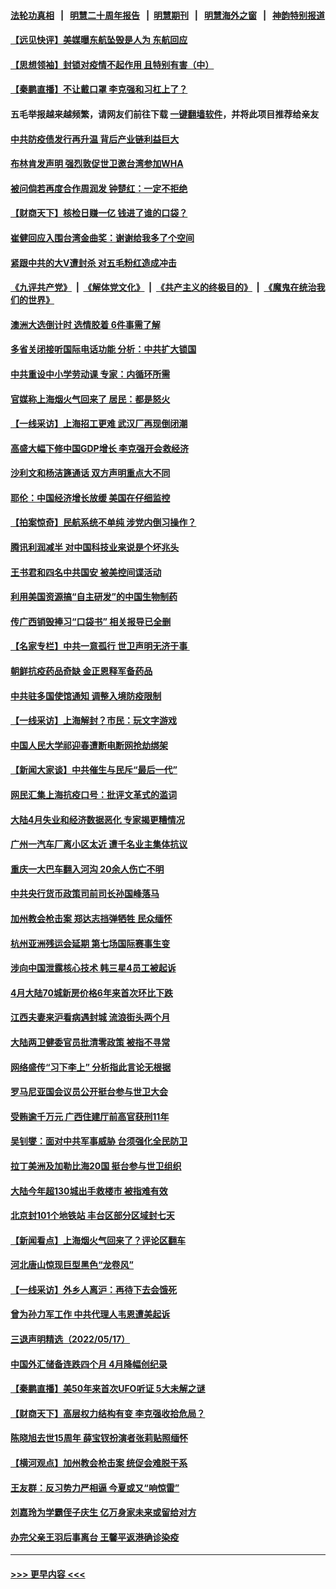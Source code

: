 #### [法轮功真相](https://github.com/gfw-breaker/truth/blob/master/README.md?t=0) &nbsp;&nbsp;|&nbsp;&nbsp; [明慧二十周年报告](https://github.com/gfw-breaker/mh-reports/blob/master/README.md?t=0) &nbsp;&nbsp;|&nbsp;&nbsp;[明慧期刊](https://github.com/gfw-breaker/mh-qikan) &nbsp;&nbsp;|&nbsp;&nbsp; [明慧海外之窗](https://github.com/gfw-breaker/mh-news/blob/master/README.md?t=0) &nbsp;&nbsp;|&nbsp;&nbsp; [神韵特别报道](https://github.com/gfw-breaker/mh-news/blob/master/shenyun.md?t=0)
#### [【远见快评】美媒曝东航坠毁是人为 东航回应](../pages/nsc413/n13740248.md?t=05191051) 
#### [【思想领袖】封锁对疫情不起作用 且特别有害（中）](../pages/nsc413/n13735181.md?t=05191051) 
#### [【秦鹏直播】不让戴口罩 李克强和习杠上了？](../pages/nsc413/n13740262.md?t=05191051) 
#### 五毛举报越来越频繁，请网友们前往下载 [一键翻墙软件](https://github.com/gfw-breaker/ssr-accounts)，并将此项目推荐给亲友
#### [中共防疫债发行再升温 背后产业链利益巨大](../pages/nsc413/n13740260.md?t=05191051) 
#### [布林肯发声明 强烈敦促世卫邀台湾参加WHA](../pages/nsc413/n13740190.md?t=05191051) 
#### [被问倘若再度合作周润发 钟楚红：一定不拒绝](../pages/nsc413/n13740144.md?t=05191051) 
#### [【财商天下】核检日赚一亿 钱进了谁的口袋？](../pages/nsc413/n13740132.md?t=05191051) 
#### [崔健回应入围台湾金曲奖：谢谢给我多了个空间](../pages/nsc413/n13740209.md?t=05191051) 
#### [紧跟中共的大V遭封杀 对五毛粉红造成冲击](../pages/nsc413/n13740226.md?t=05191051) 
#### [《九评共产党》](https://github.com/begood0513/9ping.md/blob/master/README.md) &nbsp;|&nbsp; [《解体党文化》](../../../../jtdwh.md/blob/master/README.md)  &nbsp;|&nbsp; [《共产主义的终极目的》](../../../../gczydzjmd.md/blob/master/README.md) &nbsp;|&nbsp; [《魔鬼在统治我们的世界》](../../../../mgztzwmdsj.md/blob/master/README.md) 
#### [澳洲大选倒计时 选情胶着 6件事需了解](../pages/nsc413/n13740166.md?t=05191051) 
#### [多省关闭接听国际电话功能 分析：中共扩大锁国](../pages/nsc413/n13740197.md?t=05191051) 
#### [中共重设中小学劳动课 专家：内循环所需](../pages/nsc413/n13740176.md?t=05191051) 
#### [官媒称上海烟火气回来了 居民：都是怒火](../pages/nsc413/n13740202.md?t=05191051) 
#### [【一线采访】上海招工更难 武汉厂再现倒闭潮](../pages/nsc413/n13740187.md?t=05191051) 
#### [高盛大幅下修中国GDP增长 李克强开会救经济](../pages/nsc413/n13739993.md?t=05191051) 
#### [沙利文和杨洁篪通话 双方声明重点大不同](../pages/nsc413/n13740117.md?t=05191051) 
#### [耶伦：中国经济增长放缓 美国在仔细监控](../pages/nsc413/n13740151.md?t=05191051) 
#### [【拍案惊奇】民航系统不单纯 涉党内倒习操作？](../pages/nsc413/n13740136.md?t=05191051) 
#### [腾讯利润减半 对中国科技业来说是个坏兆头](../pages/nsc413/n13740093.md?t=05191051) 
#### [王书君和四名中共国安 被美控间谍活动](../pages/nsc413/n13740137.md?t=05191051) 
#### [利用美国资源搞“自主研发”的中国生物制药](../pages/nsc413/n13740112.md?t=05191051) 
#### [传广西销毁捧习“口袋书” 相关报导已全删](../pages/nsc413/n13740103.md?t=05191051) 
#### [【名家专栏】中共一意孤行 世卫声明无济于事 ](../pages/nsc413/n13739907.md?t=05191051) 
#### [朝鲜抗疫药品奇缺 金正恩释军备药品](../pages/nsc413/n13740094.md?t=05191051) 
#### [中共驻多国使馆通知 调整入境防疫限制](../pages/nsc413/n13739965.md?t=05191051) 
#### [【一线采访】上海解封？市民：玩文字游戏](../pages/nsc413/n13740061.md?t=05191051) 
#### [中国人民大学祁迎春遭断电断网抢劫绑架](../pages/nsc413/n13730164.md?t=05191051) 
#### [【新闻大家谈】中共催生与民斥“最后一代”](../pages/nsc413/n13739992.md?t=05191051) 
#### [网民汇集上海抗疫口号：批评文革式的滥词](../pages/nsc413/n13739682.md?t=05191051) 
#### [大陆4月失业和经济数据恶化 专家揭更糟情况](../pages/nsc413/n13739896.md?t=05191051) 
#### [广州一汽车厂离小区太近 遭千名业主集体抗议](../pages/nsc413/n13739826.md?t=05191051) 
#### [重庆一大巴车翻入河沟 20余人伤亡不明](../pages/nsc413/n13739873.md?t=05191051) 
#### [中共央行货币政策司前司长孙国峰落马](../pages/nsc413/n13739827.md?t=05191051) 
#### [加州教会枪击案 郑达志挡弹牺牲 民众缅怀](../pages/nsc413/n13739801.md?t=05191051) 
#### [杭州亚洲残运会延期 第七场国际赛事生变](../pages/nsc413/n13739805.md?t=05191051) 
#### [涉向中国泄露核心技术 韩三星4员工被起诉](../pages/nsc413/n13739770.md?t=05191051) 
#### [4月大陆70城新房价格6年来首次环比下跌](../pages/nsc413/n13739723.md?t=05191051) 
#### [江西夫妻来沪看病遇封城 流浪街头两个月](../pages/nsc413/n13739761.md?t=05191051) 
#### [大陆两卫健委官员批清零政策  被指不寻常](../pages/nsc413/n13739710.md?t=05191051) 
#### [网络盛传“习下李上” 分析指此言论无根据](../pages/nsc413/n13739579.md?t=05191051) 
#### [罗马尼亚国会议员公开挺台参与世卫大会](../pages/nsc413/n13739706.md?t=05191051) 
#### [受贿逾千万元 广西住建厅前高官获刑11年](../pages/nsc413/n13739678.md?t=05191051) 
#### [吴钊燮：面对中共军事威胁 台须强化全民防卫](../pages/nsc413/n13739645.md?t=05191051) 
#### [拉丁美洲及加勒比海20国 挺台参与世卫组织](../pages/nsc413/n13739661.md?t=05191051) 
#### [大陆今年超130城出手救楼市  被指难有效](../pages/nsc413/n13739556.md?t=05191051) 
#### [北京封101个地铁站 丰台区部分区域封七天](../pages/nsc413/n13739596.md?t=05191051) 
#### [【新闻看点‭】上海烟火气回来了？评论区翻车](../pages/nsc413/n13739273.md?t=05191051) 
#### [河北唐山惊现巨型黑色“龙卷风”](../pages/nsc413/n13739532.md?t=05191051) 
#### [【一线采访】外乡人离沪：再待下去会饿死](../pages/nsc413/n13739209.md?t=05191051) 
#### [曾为孙力军工作 中共代理人韦恩遭美起诉](../pages/nsc413/n13739487.md?t=05191051) 
#### [三退声明精选（2022/05/17）](../pages/nsc413/n13739546.md?t=05191051) 
#### [中国外汇储备连跌四个月 4月降幅创纪录](../pages/nsc413/n13739541.md?t=05191051) 
#### [【秦鹏直播】美50年来首次UFO听证 5大未解之谜](../pages/nsc413/n13739452.md?t=05191051) 
#### [【财商天下】高层权力结构有变 李克强收拾危局？](../pages/nsc413/n13739513.md?t=05191051) 
#### [陈晓旭去世15周年 薛宝钗扮演者张莉贴照缅怀](../pages/nsc413/n13739444.md?t=05191051) 
#### [【横河观点】加州教会枪击案 统促会难脱干系](../pages/nsc413/n13739456.md?t=05191051) 
#### [王友群：反习势力严相逼 今夏或又“响惊雷”](../pages/nsc413/n13739442.md?t=05191051) 
#### [刘嘉玲为学霸侄子庆生 亿万身家未来或留给对方](../pages/nsc413/n13739409.md?t=05191051) 
#### [办完父亲王羽后事离台 王馨平返港确诊染疫](../pages/nsc413/n13739363.md?t=05191051) 

----
#### [ >>> 更早内容 <<< ](../indexes/nsc413-earlier.md)
